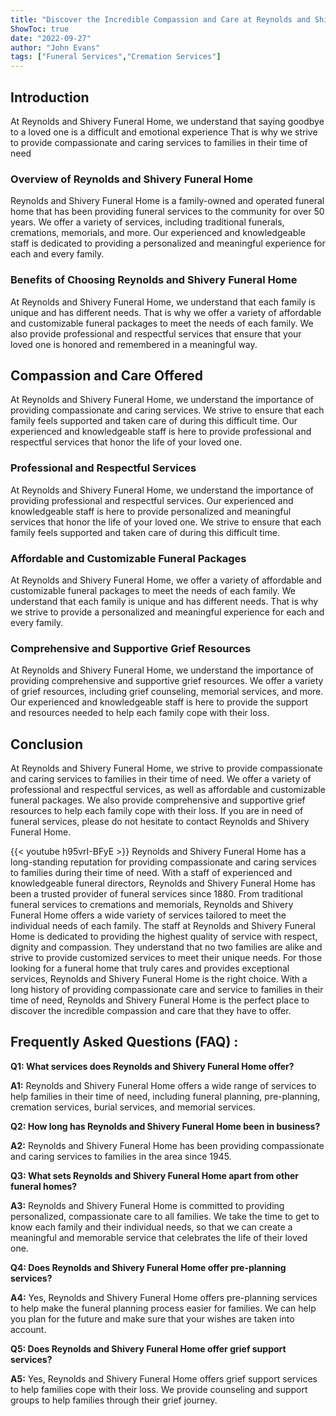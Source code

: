 ```yaml
---
title: "Discover the Incredible Compassion and Care at Reynolds and Shivery Funeral Home"
ShowToc: true 
date: "2022-09-27"
author: "John Evans" 
tags: ["Funeral Services","Cremation Services"]
---
```

## Introduction

At Reynolds and Shivery Funeral Home, we understand that saying goodbye to a loved one is a difficult and emotional experience That is why we strive to provide compassionate and caring services to families in their time of need 

### Overview of Reynolds and Shivery Funeral Home

Reynolds and Shivery Funeral Home is a family-owned and operated funeral home that has been providing funeral services to the community for over 50 years. We offer a variety of services, including traditional funerals, cremations, memorials, and more. Our experienced and knowledgeable staff is dedicated to providing a personalized and meaningful experience for each and every family. 

### Benefits of Choosing Reynolds and Shivery Funeral Home

At Reynolds and Shivery Funeral Home, we understand that each family is unique and has different needs. That is why we offer a variety of affordable and customizable funeral packages to meet the needs of each family. We also provide professional and respectful services that ensure that your loved one is honored and remembered in a meaningful way. 

## Compassion and Care Offered

At Reynolds and Shivery Funeral Home, we understand the importance of providing compassionate and caring services. We strive to ensure that each family feels supported and taken care of during this difficult time. Our experienced and knowledgeable staff is here to provide professional and respectful services that honor the life of your loved one. 

### Professional and Respectful Services

At Reynolds and Shivery Funeral Home, we understand the importance of providing professional and respectful services. Our experienced and knowledgeable staff is here to provide personalized and meaningful services that honor the life of your loved one. We strive to ensure that each family feels supported and taken care of during this difficult time. 

### Affordable and Customizable Funeral Packages

At Reynolds and Shivery Funeral Home, we offer a variety of affordable and customizable funeral packages to meet the needs of each family. We understand that each family is unique and has different needs. That is why we strive to provide a personalized and meaningful experience for each and every family. 

### Comprehensive and Supportive Grief Resources

At Reynolds and Shivery Funeral Home, we understand the importance of providing comprehensive and supportive grief resources. We offer a variety of grief resources, including grief counseling, memorial services, and more. Our experienced and knowledgeable staff is here to provide the support and resources needed to help each family cope with their loss. 

## Conclusion

At Reynolds and Shivery Funeral Home, we strive to provide compassionate and caring services to families in their time of need. We offer a variety of professional and respectful services, as well as affordable and customizable funeral packages. We also provide comprehensive and supportive grief resources to help each family cope with their loss. If you are in need of funeral services, please do not hesitate to contact Reynolds and Shivery Funeral Home.

{{< youtube h95vrI-BFyE >}} 
Reynolds and Shivery Funeral Home has a long-standing reputation for providing compassionate and caring services to families during their time of need. With a staff of experienced and knowledgeable funeral directors, Reynolds and Shivery Funeral Home has been a trusted provider of funeral services since 1880. From traditional funeral services to cremations and memorials, Reynolds and Shivery Funeral Home offers a wide variety of services tailored to meet the individual needs of each family. The staff at Reynolds and Shivery Funeral Home is dedicated to providing the highest quality of service with respect, dignity and compassion. They understand that no two families are alike and strive to provide customized services to meet their unique needs. For those looking for a funeral home that truly cares and provides exceptional services, Reynolds and Shivery Funeral Home is the right choice. With a long history of providing compassionate care and service to families in their time of need, Reynolds and Shivery Funeral Home is the perfect place to discover the incredible compassion and care that they have to offer.

## Frequently Asked Questions (FAQ) :
**Q1: What services does Reynolds and Shivery Funeral Home offer?**

**A1:** Reynolds and Shivery Funeral Home offers a wide range of services to help families in their time of need, including funeral planning, pre-planning, cremation services, burial services, and memorial services.

**Q2: How long has Reynolds and Shivery Funeral Home been in business?**

**A2:** Reynolds and Shivery Funeral Home has been providing compassionate and caring services to families in the area since 1945.

**Q3: What sets Reynolds and Shivery Funeral Home apart from other funeral homes?**

**A3:** Reynolds and Shivery Funeral Home is committed to providing personalized, compassionate care to all families. We take the time to get to know each family and their individual needs, so that we can create a meaningful and memorable service that celebrates the life of their loved one.

**Q4: Does Reynolds and Shivery Funeral Home offer pre-planning services?**

**A4:** Yes, Reynolds and Shivery Funeral Home offers pre-planning services to help make the funeral planning process easier for families. We can help you plan for the future and make sure that your wishes are taken into account.

**Q5: Does Reynolds and Shivery Funeral Home offer grief support services?**

**A5:** Yes, Reynolds and Shivery Funeral Home offers grief support services to help families cope with their loss. We provide counseling and support groups to help families through their grief journey.



